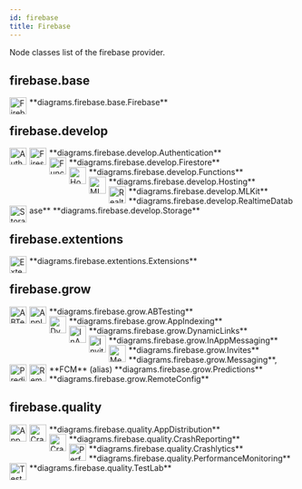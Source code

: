 ```yaml
---
id: firebase
title: Firebase
---
```


Node classes list of the firebase provider.

## firebase.base


<img width="30" src="/img/resources/firebase/base/firebase.png" alt="Firebase" style="float: left; padding-right: 5px;" >
**diagrams.firebase.base.Firebase**

## firebase.develop


<img width="30" src="/img/resources/firebase/develop/authentication.png" alt="Authentication" style="float: left; padding-right: 5px;" >
**diagrams.firebase.develop.Authentication**

<img width="30" src="/img/resources/firebase/develop/firestore.png" alt="Firestore" style="float: left; padding-right: 5px;" >
**diagrams.firebase.develop.Firestore**

<img width="30" src="/img/resources/firebase/develop/functions.png" alt="Functions" style="float: left; padding-right: 5px;" >
**diagrams.firebase.develop.Functions**

<img width="30" src="/img/resources/firebase/develop/hosting.png" alt="Hosting" style="float: left; padding-right: 5px;" >
**diagrams.firebase.develop.Hosting**

<img width="30" src="/img/resources/firebase/develop/ml-kit.png" alt="MLKit" style="float: left; padding-right: 5px;" >
**diagrams.firebase.develop.MLKit**

<img width="30" src="/img/resources/firebase/develop/realtime-database.png" alt="RealtimeDatabase" style="float: left; padding-right: 5px;" >
**diagrams.firebase.develop.RealtimeDatabase**

<img width="30" src="/img/resources/firebase/develop/storage.png" alt="Storage" style="float: left; padding-right: 5px;" >
**diagrams.firebase.develop.Storage**

## firebase.extentions


<img width="30" src="/img/resources/firebase/extentions/extensions.png" alt="Extensions" style="float: left; padding-right: 5px;" >
**diagrams.firebase.extentions.Extensions**

## firebase.grow


<img width="30" src="/img/resources/firebase/grow/ab-testing.png" alt="ABTesting" style="float: left; padding-right: 5px;" >
**diagrams.firebase.grow.ABTesting**

<img width="30" src="/img/resources/firebase/grow/app-indexing.png" alt="AppIndexing" style="float: left; padding-right: 5px;" >
**diagrams.firebase.grow.AppIndexing**

<img width="30" src="/img/resources/firebase/grow/dynamic-links.png" alt="DynamicLinks" style="float: left; padding-right: 5px;" >
**diagrams.firebase.grow.DynamicLinks**

<img width="30" src="/img/resources/firebase/grow/in-app-messaging.png" alt="InAppMessaging" style="float: left; padding-right: 5px;" >
**diagrams.firebase.grow.InAppMessaging**

<img width="30" src="/img/resources/firebase/grow/invites.png" alt="Invites" style="float: left; padding-right: 5px;" >
**diagrams.firebase.grow.Invites**

<img width="30" src="/img/resources/firebase/grow/messaging.png" alt="Messaging" style="float: left; padding-right: 5px;" >
**diagrams.firebase.grow.Messaging**, **FCM** (alias)

<img width="30" src="/img/resources/firebase/grow/predictions.png" alt="Predictions" style="float: left; padding-right: 5px;" >
**diagrams.firebase.grow.Predictions**

<img width="30" src="/img/resources/firebase/grow/remote-config.png" alt="RemoteConfig" style="float: left; padding-right: 5px;" >
**diagrams.firebase.grow.RemoteConfig**

## firebase.quality


<img width="30" src="/img/resources/firebase/quality/app-distribution.png" alt="AppDistribution" style="float: left; padding-right: 5px;" >
**diagrams.firebase.quality.AppDistribution**

<img width="30" src="/img/resources/firebase/quality/crash-reporting.png" alt="CrashReporting" style="float: left; padding-right: 5px;" >
**diagrams.firebase.quality.CrashReporting**

<img width="30" src="/img/resources/firebase/quality/crashlytics.png" alt="Crashlytics" style="float: left; padding-right: 5px;" >
**diagrams.firebase.quality.Crashlytics**

<img width="30" src="/img/resources/firebase/quality/performance-monitoring.png" alt="PerformanceMonitoring" style="float: left; padding-right: 5px;" >
**diagrams.firebase.quality.PerformanceMonitoring**

<img width="30" src="/img/resources/firebase/quality/test-lab.png" alt="TestLab" style="float: left; padding-right: 5px;" >
**diagrams.firebase.quality.TestLab**
